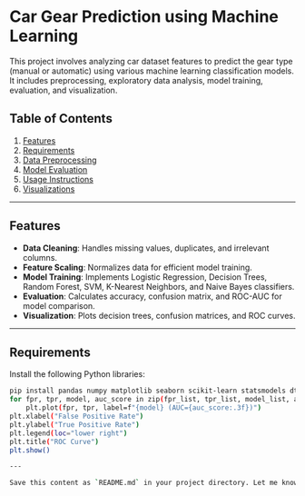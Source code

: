 # Car Gear Prediction using Machine Learning

This project involves analyzing car dataset features to predict the gear type (manual or automatic) using various machine learning classification models. It includes preprocessing, exploratory data analysis, model training, evaluation, and visualization.

## Table of Contents
1. [Features](#features)
2. [Requirements](#requirements)
3. [Data Preprocessing](#data-preprocessing)
4. [Model Evaluation](#model-evaluation)
5. [Usage Instructions](#usage-instructions)
6. [Visualizations](#visualizations)

---

## Features
- **Data Cleaning**: Handles missing values, duplicates, and irrelevant columns.
- **Feature Scaling**: Normalizes data for efficient model training.
- **Model Training**: Implements Logistic Regression, Decision Trees, Random Forest, SVM, K-Nearest Neighbors, and Naive Bayes classifiers.
- **Evaluation**: Calculates accuracy, confusion matrix, and ROC-AUC for model comparison.
- **Visualization**: Plots decision trees, confusion matrices, and ROC curves.

---

## Requirements
Install the following Python libraries:
```bash
pip install pandas numpy matplotlib seaborn scikit-learn statsmodels dtreeviz
for fpr, tpr, model, auc_score in zip(fpr_list, tpr_list, model_list, auc_list):
    plt.plot(fpr, tpr, label=f"{model} (AUC={auc_score:.3f})")
plt.xlabel("False Positive Rate")
plt.ylabel("True Positive Rate")
plt.legend(loc="lower right")
plt.title("ROC Curve")
plt.show()

---

Save this content as `README.md` in your project directory. Let me know if you'd like further assistance!
